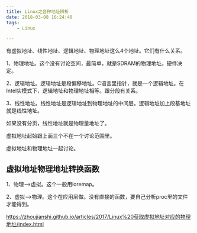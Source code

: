 ```yaml
---
title: Linux之各种地址辨析
date: 2018-03-08 16:24:40
tags:
	- Linux

---
```




有虚拟地址、线性地址、逻辑地址、物理地址这么4个地址。它们有什么关系。

1、物理地址。这个没有讨论空间，最简单，就是SDRAM的物理地址。硬件决定。

2、逻辑地址。逻辑地址是段偏移地址。C语言里指针，就是一个逻辑地址。在Intel实模式下，逻辑地址和物理地址相等。跟分段有关系。

3、线性地址。线性地址是逻辑地址到物理地址的中间层。逻辑地址加上段基地址就是线性地址。

如果没有分页，线性地址就是物理量地址了。



虚拟地址起始跟上面三个不在一个讨论范围里。

虚拟地址和物理地址一起讨论。



## 虚拟地址物理地址转换函数

1、物理-->虚拟。这个一般用ioremap。

2、虚拟-->物理。这个在应用层做。没有直接的函数，要自己分析proc里的文件才能得到。

https://zhoujianshi.github.io/articles/2017/Linux%20获取虚拟地址对应的物理地址/index.html